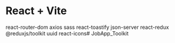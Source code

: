 # React + Vite
react-router-dom
axios
sass
react-toastify
json-server
react-redux
@reduxjs/toolkit
uuid
react-icons# JobApp_Toolkit
